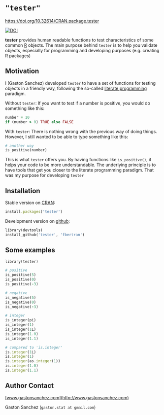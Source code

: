 # `"tester"`

<https://doi.org/10.32614/CRAN.package.tester>

<!-- badges: start -->
[![DOI](https://img.shields.io/badge/doi-10.32614/CRAN.package.tester-blue.svg)](https://doi.org/10.32614/CRAN.package.tester)
<!-- badges: end -->

**tester** provides human readable functions to test characteristics of some common [R](http://www.r-project.org/) objects. The main purpose behind `tester` is to help you validate objects, especially for programming and developing purposes (e.g. creating R packages)


## Motivation

I (Gaston Sanchez) developed `tester` to have a set of functions for testing objects in a friendly way, following the so-called [literate programming](http://www-cs-faculty.stanford.edu/~uno/lp.html) paradigm.

Without `tester`: If you want to test if a number is positive, you would do something like this:
```ruby
number = 10
if (number > 0) TRUE else FALSE
```

With `tester`: There is nothing wrong with the previous way of doing things. However, I still wanted to be able to type something like this:
```ruby
# another way
is_positive(number)
```
This is what `tester` offers you. By having functions like `is_positive()`, it helps your code to be more understandable. The underlying principle is to have tools that get you closer to the literate programming paradigm. That was my purpose for developing `tester`


## Installation

Stable version on [CRAN](http://cran.r-project.org/web/packages/tester/index.html):

```ruby
install.packages('tester')
```

Development version on [github](https://github.com/fbertran/tester):

```ruby
library(devtools)
install_github('tester', 'fbertran')
```

## Some examples
```ruby
library(tester)

# positive
is_positive(5)
is_positive(0)
is_positive(-3)

# negative
is_negative(5)
is_negative(0)
is_negative(-3)

# integer
is_integer(pi)
is_integer(1)
is_integer(1L)
is_integer(1.0)
is_integer(1.1)

# compared to 'is.integer'
is.integer(1L)
is.integer(1)
is.integer(as.integer(1))
is.integer(1.0)
is.integer(1.1)
```


Author Contact
--------------
[www.gastonsanchez.com](http://www.gastonsanchez.com)

Gaston Sanchez (`gaston.stat at gmail.com`)

